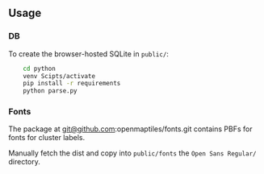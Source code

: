## Usage

### DB

To create the browser-hosted SQLite in `public/`:

```bash
    cd python
    venv Scipts/activate
    pip install -r requirements
    python parse.py
```

### Fonts

The package at git@github.com:openmaptiles/fonts.git contains PBFs for fonts for cluster labels.

Manually fetch the dist and copy into `public/fonts` the `Open Sans Regular/` directory.
